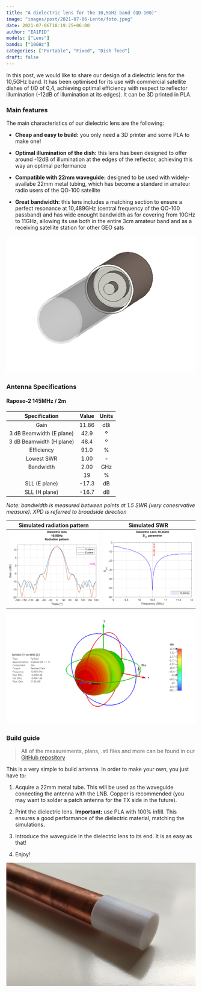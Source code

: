 ```yaml
---
title: "A dielectric lens for the 10,5GHz band (QO-100)"
image: "images/post/2021-07-06-Lente/foto.jpeg"
date: 2021-07-06T18:19:25+06:00
author: "EA1FID"
models: ["Lens"]
bands: ["10GHz"]
categories: ["Portable", "Fixed", "Dish feed"]
draft: false
---
```


In this post, we would like to share our design of a dielectric lens for the 10,5GHz band. It has been optimised for its use with commercial satellite dishes of f/D of 0,4, achieving optimal efficiency with respect to reflector illumination (-12dB of illumination at its edges). It can be 3D printed in PLA.




### Main features

The main characteristics of our dielectric lens are the following:

- **Cheap and easy to build:** you only need a 3D printer and some PLA to make one!

- **Optimal illumination of the dish:** this lens has been designed to offer around -12dB of illumination at the edges of the reflector, achieving this way an optimal performance

- **Compatible with 22mm waveguide:** designed to be used with widely-availabe 22mm metal tubing, which has become a standard in amateur radio users of the QO-100 satellite

- **Great bandwidth:** this lens includes a matching section to ensure a perfect resonance at 10,489GHz (central frequency of the QO-100 passband) and has wide enought bandwidth as for covering from 10GHz to 11GHz, allowing its use both in the entire 3cm amateur band and as a receiving satellite station for other GEO sats


![](../../images/post/2021-07-06-Lente/model.png) 

### Antenna Specifications

#### Raposo-2 145MHz / 2m 

|           **Specification**           |  **Value** | **Units** |
|:------------------------:|:------:|:-----:|
|           Gain           |    11.86   |  dBi  |
| 3 dB Beamwidth (E plane) |    42.9    |   º   |
| 3 dB Beamwidth (H plane) |    48.4    |   º   |
|        Efficiency        |    91.0    |   %   |
|        Lowest SWR        |    1.00    |   -   |
|         Bandwidth        |    2.00    |  GHz  |
|                          |    19      |   %   |
|       SLL (E plane)      |    -17.3   |   dB  |
|       SLL (H plane)      |    -16.7   |   dB  |

*Note: bandwidth is measured between points at 1.5 SWR (very conesrvative measure). XPD is referred to broadside direction*

Simulated radiation pattern | Simulated SWR
:-------------------------:|:-------------------------:
![](../../images/post/2021-07-06-Lente/FF.png)  |  ![](../../images/post/2021-07-06-Lente/S11.png)

![](../../images/post/2021-07-06-Lente/3D.png)



### Build guide

>All of the measurements, plans, .stl files and more can be found in our [GitHub repository](https://github.com/pepassaco/FIDtennas)

This is a very simple to build antenna. In order to make your own, you just have to:

1. Acquire a 22mm metal tube. This will be used as the waveguide connecting the antenna with the LNB. Copper is recommended (you may want to solder a patch antenna for the TX side in the future).

2. Print the dielectric lens. **Important:** use PLA with 100% infill. This ensures a good performance of the dielectric material, matching the simulations.

3. Introduce the waveguide in the dielectric lens to its end. It is as easy as that!

4. Enjoy!

![](../../images/post/2021-07-06-Lente/tubo.jpeg)


